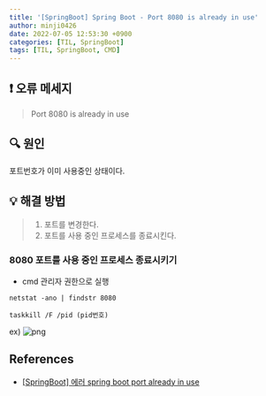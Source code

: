 ```yaml
---
title: '[SpringBoot] Spring Boot - Port 8080 is already in use'
author: minji0426
date: 2022-07-05 12:53:30 +0900
categories: [TIL, SpringBoot]
tags: [TIL, SpringBoot, CMD]
---
```


## ❗️ 오류 메세지

> Port 8080 is already in use  
 
  
## 🔍 원인
 포트번호가 이미 사용중인 상태이다.


## 💡 해결 방법
> 1. 포트를 변경한다.
> 2. 포트를 사용 중인 프로세스를 종료시킨다. 

### 8080 포트를 사용 중인 프로세스 종료시키기  
- cmd 관리자 권한으로 실행

```
netstat -ano | findstr 8080

taskkill /F /pid (pid번호)

```

ex)
![png](https://i.esdrop.com/d/f/7EjyucZQG9/InMjF8JSqW.png)



## References
- [[SpringBoot] 에러 spring boot port already in use](https://ninearies.tistory.com/186)